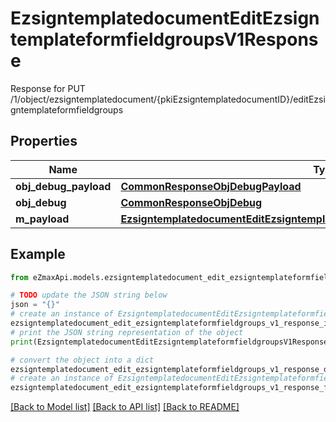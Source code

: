 # EzsigntemplatedocumentEditEzsigntemplateformfieldgroupsV1Response

Response for PUT /1/object/ezsigntemplatedocument/{pkiEzsigntemplatedocumentID}/editEzsigntemplateformfieldgroups

## Properties

Name | Type | Description | Notes
------------ | ------------- | ------------- | -------------
**obj_debug_payload** | [**CommonResponseObjDebugPayload**](CommonResponseObjDebugPayload.md) |  | 
**obj_debug** | [**CommonResponseObjDebug**](CommonResponseObjDebug.md) |  | [optional] 
**m_payload** | [**EzsigntemplatedocumentEditEzsigntemplateformfieldgroupsV1ResponseMPayload**](EzsigntemplatedocumentEditEzsigntemplateformfieldgroupsV1ResponseMPayload.md) |  | 

## Example

```python
from eZmaxApi.models.ezsigntemplatedocument_edit_ezsigntemplateformfieldgroups_v1_response import EzsigntemplatedocumentEditEzsigntemplateformfieldgroupsV1Response

# TODO update the JSON string below
json = "{}"
# create an instance of EzsigntemplatedocumentEditEzsigntemplateformfieldgroupsV1Response from a JSON string
ezsigntemplatedocument_edit_ezsigntemplateformfieldgroups_v1_response_instance = EzsigntemplatedocumentEditEzsigntemplateformfieldgroupsV1Response.from_json(json)
# print the JSON string representation of the object
print(EzsigntemplatedocumentEditEzsigntemplateformfieldgroupsV1Response.to_json())

# convert the object into a dict
ezsigntemplatedocument_edit_ezsigntemplateformfieldgroups_v1_response_dict = ezsigntemplatedocument_edit_ezsigntemplateformfieldgroups_v1_response_instance.to_dict()
# create an instance of EzsigntemplatedocumentEditEzsigntemplateformfieldgroupsV1Response from a dict
ezsigntemplatedocument_edit_ezsigntemplateformfieldgroups_v1_response_from_dict = EzsigntemplatedocumentEditEzsigntemplateformfieldgroupsV1Response.from_dict(ezsigntemplatedocument_edit_ezsigntemplateformfieldgroups_v1_response_dict)
```
[[Back to Model list]](../README.md#documentation-for-models) [[Back to API list]](../README.md#documentation-for-api-endpoints) [[Back to README]](../README.md)


